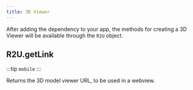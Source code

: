 ```yaml
---
title: 3D Viewer
---
```


After adding the dependency to your app, the methods for creating a 3D Viewer will be available through the `R2U` object.

<!-- TODO: Insert gif here -->

## R2U.getLink

:::tip `mobile`
:::

Returns the 3D model viewer URL, to be used in a webview.

<!-- TODO: Create demo and add to package example -->
